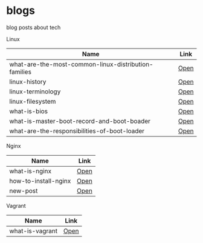 # blogs

blog posts about tech

Linux

| Name  | Link |
| ------------- | ------------- |
| what-are-the-most-common-linux-distribution-families  | [Open](/posts/230117)  |
| linux-history  | [Open](/posts/230118)  |
| linux-terminology  | [Open](/posts/230119)  |
| linux-filesystem | [Open](/posts/230120) |
| what-is-bios | [Open](/posts/230121) |
| what-is-master-boot-record-and-boot-boader | [Open](/posts/230122) |
| what-are-the-responsibilities-of-boot-loader | [Open](/posts/230123) |

Nginx

| Name  | Link |
| ------------- | ------------- |
| what-is-nginx  | [Open](/posts/230124)  |
| how-to-install-nginx  | [Open](/posts/230125)  |
| new-post  | [Open](/posts/230127)  |


Vagrant 

| Name  | Link |
| ------------- | ------------- |
| what-is-vagrant  | [Open](/posts/230126)  |

